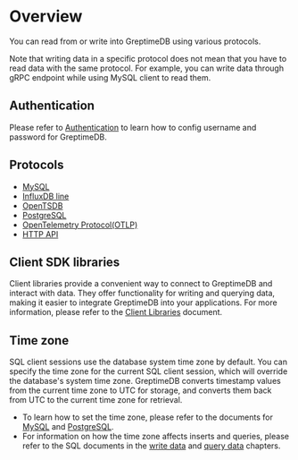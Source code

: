 # Overview

You can read from or write into GreptimeDB using various protocols.

Note that writing data in a specific protocol does not mean that you
have to read data with the same protocol. For example, you can write
data through gRPC endpoint while using MySQL client to read them.

## Authentication

Please refer to [Authentication](./authentication.md) to learn how to config username and password for GreptimeDB.

## Protocols

- [MySQL](./mysql.md)
- [InfluxDB line](./influxdb-line.md)
- [OpenTSDB](./opentsdb.md)
- [PostgreSQL](./postgresql.md)
- [OpenTelemetry Protocol(OTLP)](./otlp.md)
- [HTTP API](./http-api.md)

## Client SDK libraries

Client libraries provide a convenient way to connect to GreptimeDB and interact with data.
They offer functionality for writing and querying data,
making it easier to integrate GreptimeDB into your applications.
For more information, please refer to the [Client Libraries](/user-guide/ingest-data/for-iot/grpc/overview.md) document.

## Time zone

SQL client sessions use the database system time zone by default. 
You can specify the time zone for the current SQL client session, 
which will override the database's system time zone. 
GreptimeDB converts timestamp values from the current time zone to UTC for storage, 
and converts them back from UTC to the current time zone for retrieval.

- To learn how to set the time zone, please refer to the documents for [MySQL](mysql.md#time-zone) and [PostgreSQL](postgresql.md#time-zone).
- For information on how the time zone affects inserts and queries, please refer to the SQL documents in the [write data](../ingest-data/for-iot/sql.md#time-zone) and [query data](../query-data/sql.md#time-zone) chapters.

